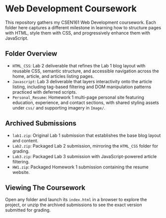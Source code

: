 # Web Development Coursework

This repository gathers my CSEN161 Web Development coursework. Each folder here captures a different milestone in learning how to structure pages with HTML, style them with CSS, and progressively enhance them with JavaScript.

## Folder Overview
- `HTML_CSS`: Lab 2 deliverable that refines the Lab 1 blog layout with reusable CSS, semantic structure, and accessible navigation across the home, article, and articles listing pages.
- `Javascript`: Lab 3 deliverable that layers interactivity onto the article listing, including tag-based filtering and DOM manipulation patterns practiced with deferred scripts.
- `Personal_Resume`: Homework 1 multi-page personal site featuring education, experience, and contact sections, with shared styling assets under `css/` and supporting imagery in `Image/`.

## Archived Submissions
- `lab1.zip`: Original Lab 1 submission that establishes the base blog layout and content.
- `Lab2.zip`: Packaged Lab 2 submission, mirroring the `HTML_CSS` folder for grading.
- `Lab3.zip`: Packaged Lab 3 submission with JavaScript-powered article filtering.
- `HW1.zip`: Packaged Homework 1 submission containing the resume website.

## Viewing The Coursework
Open any folder and launch its `index.html` in a browser to explore the project, or unzip the archived submissions to see the exact version submitted for grading.
